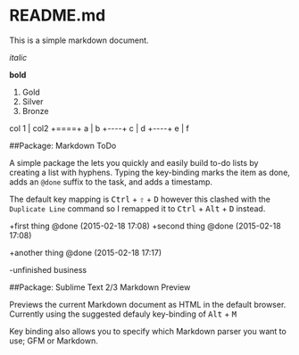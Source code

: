 # README.md

This is a simple markdown document.

*italic*

**bold**

<!-- comment -->

1. Gold
2. Silver
3. Bronze


col 1   | col2
+====+
a 		|  b
+----+
c  		|  d
+----+
e       |  f



##Package: Markdown ToDo

A simple package the lets you quickly and easily build to-do lists by creating a list with hyphens. Typing the key-binding marks the item as done, adds an `@done` suffix to the task, and adds a timestamp.

The default key mapping is <kbd>Ctrl</kbd> + <kbd>&#8679;</kbd> + <kbd>D</kbd> however this clashed with the `Duplicate Line` command so I remapped it to
<kbd>Ctrl</kbd> + <kbd>Alt</kbd> + <kbd>D</kbd> instead. 

+first thing @done (2015-02-18 17:08)
+second thing @done (2015-02-18 17:08)

+another thing @done (2015-02-18 17:17)

-unfinished business

##Package: Sublime Text 2/3 Markdown Preview

Previews the current Markdown document as HTML in the default browser. 
Currently using the suggested defauly key-binding of <kbd>Alt</kbd> + <kbd>M</kbd>

Key binding also allows you to specify which Markdown parser you want to use; GFM or Markdown.